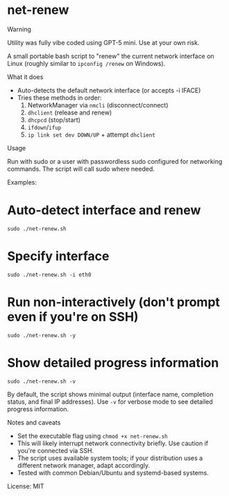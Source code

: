 net-renew
=========

> [!WARNING]
> Utility was fully vibe coded using GPT-5 mini.  Use at your own risk.

A small portable bash script to "renew" the current network interface on Linux (roughly similar to `ipconfig /renew` on Windows).

What it does
- Auto-detects the default network interface (or accepts -i IFACE)
- Tries these methods in order:
  1. NetworkManager via `nmcli` (disconnect/connect)
  2. `dhclient` (release and renew)
  3. `dhcpcd` (stop/start)
  4. `ifdown`/`ifup`
  5. `ip link set dev DOWN/UP` + attempt `dhclient`

Usage

Run with sudo or a user with passwordless sudo configured for networking commands. The script will call sudo where needed.

Examples:

  # Auto-detect interface and renew
  `sudo ./net-renew.sh`

  # Specify interface
  `sudo ./net-renew.sh -i eth0`

  # Run non-interactively (don't prompt even if you're on SSH)
  `sudo ./net-renew.sh -y`

  # Show detailed progress information
  `sudo ./net-renew.sh -v`

By default, the script shows minimal output (interface name, completion status, and final IP addresses). Use `-v` for verbose mode to see detailed progress information.

Notes and caveats
- Set the executable flag using `chmod +x net-renew.sh`
- This will likely interrupt network connectivity briefly. Use caution if you're connected via SSH.
- The script uses available system tools; if your distribution uses a different network manager, adapt accordingly.
- Tested with common Debian/Ubuntu and systemd-based systems.

License: MIT